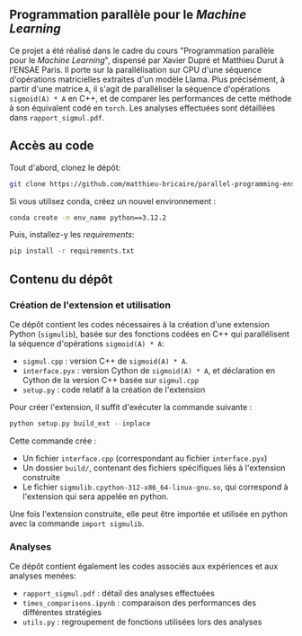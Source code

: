 ## Programmation parallèle pour le *Machine Learning*

Ce projet a été réalisé dans le cadre du cours "Programmation parallèle pour le *Machine Learning*", dispensé par Xavier Dupré et Matthieu Durut à l'ENSAE Paris. Il porte sur la parallélisation sur CPU d'une séquence d'opérations matricielles extraites d'un modèle Llama. Plus précisément, à partir d'une matrice `A`, il s'agit de paralléliser la séquence d'opérations `sigmoid(A) * A` en C++, et de comparer les performances de cette méthode à son équivalent codé en `torch`.  Les analyses effectuées sont détaillées dans `rapport_sigmul.pdf`.

## Accès au code

Tout d'abord, clonez le dépôt:
```bash
git clone https://github.com/matthieu-bricaire/parallel-programming-ensae.git
```

Si vous utilisez conda, créez un nouvel environnement :
```bash
conda create -n env_name python==3.12.2
```

Puis, installez-y les *requirements*:
```bash
pip install -r requirements.txt
```

## Contenu du dépôt

### Création de l'extension et utilisation
Ce dépôt contient les codes nécessaires à la création d'une extension Python (`sigmulib`), basée sur des fonctions codées en C++ qui parallélisent la séquence d'opérations `sigmoid(A) * A`:

- `sigmul.cpp` : version C++ de `sigmoid(A) * A`.
- `interface.pyx` : version Cython de `sigmoid(A) * A`, et déclaration en Cython de la version C++ basée sur `sigmul.cpp`
- `setup.py` : code relatif à la création de l'extension

Pour créer l'extension, il suffit d'exécuter la commande suivante :
```python
python setup.py build_ext --inplace
```

Cette commande crée :
- Un fichier `interface.cpp` (correspondant au fichier `interface.pyx`)
- Un dossier `build/`, contenant des fichiers spécifiques liés à l'extension construite
- Le fichier `sigmulib.cpython-312-x86_64-linux-gnu.so`, qui correspond à l'extension qui sera appelée en python.

Une fois l'extension construite, elle peut être importée et utilisée en python avec la commande `import sigmulib`.

### Analyses
Ce dépôt contient également les codes associés aux expériences et aux analyses menées:

- `rapport_sigmul.pdf` : détail des analyses effectuées
- `times_comparisons.ipynb` : comparaison des performances des différentes stratégies
- `utils.py` : regroupement de fonctions utilisées lors des analyses
